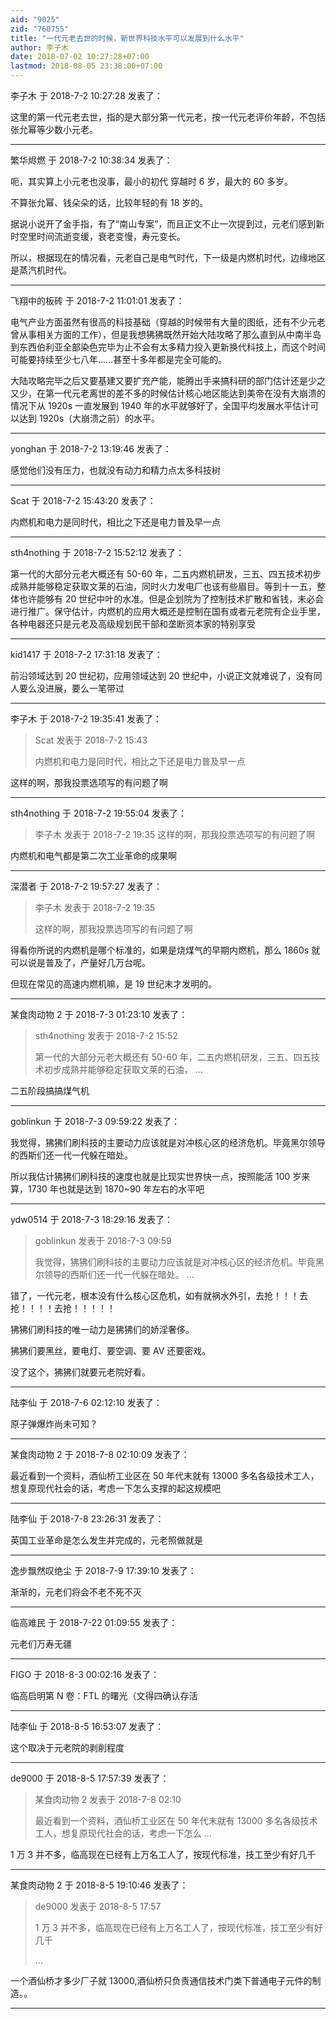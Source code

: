 ```yaml
---
aid: "9025"
zid: "760755"
title: "一代元老去世的时候，新世界科技水平可以发展到什么水平"
author: 李子木
date: 2018-07-02 10:27:28+07:00
lastmod: 2018-08-05 23:38:00+07:00
---
```


李子木 于 2018-7-2 10:27:28 发表了：

这里的第一代元老去世，指的是大部分第一代元老，按一代元老评价年龄，不包括张允幂等少数小元老。

---

繁华烬燃 于 2018-7-2 10:38:34 发表了：

呃，其实算上小元老也没事，最小的初代 穿越时 6 岁，最大的 60 多岁。

不算张允幂、钱朵朵的话，比较年轻的有 18 岁的。

据说小说开了金手指，有了“南山专案”，而且正文不止一次提到过，元老们感到新时空里时间流逝变缓，衰老变慢，寿元变长。

所以，根据现在的情况看，元老自己是电气时代，下一级是内燃机时代，边缘地区是蒸汽机时代。

---

飞翔中的板砖 于 2018-7-2 11:01:01 发表了：

电气产业方面虽然有很高的科技基础（穿越的时候带有大量的图纸，还有不少元老曾从事相关方面的工作），但是我想狒狒既然开始大陆攻略了那么直到从中南半岛到东西伯利亚全部染色完毕为止不会有太多精力投入更新换代科技上，而这个时间可能要持续至少七八年……甚至十多年都是完全可能的。

大陆攻略完毕之后又要基建又要扩充产能，能腾出手来搞科研的部门估计还是少之又少，在第一代元老离世的差不多的时候估计核心地区能达到美帝在没有大崩溃的情况下从 1920s 一直发展到 1940 年的水平就够好了，全国平均发展水平估计可以达到 1920s（大崩溃之前）的水平。

---

yonghan 于 2018-7-2 13:19:46 发表了：

感觉他们没有压力，也就没有动力和精力点太多科技树

---

Scat 于 2018-7-2 15:43:20 发表了：

内燃机和电力是同时代，相比之下还是电力普及早一点

---

sth4nothing 于 2018-7-2 15:52:12 发表了：

第一代的大部分元老大概还有 50-60 年，二五内燃机研发，三五、四五技术初步成熟并能够稳定获取文莱的石油，同时火力发电厂也该有些眉目。等到十一五，整体也许能够有 20 世纪中叶的水准。但是企划院为了控制技术扩散和省钱，未必会进行推广。保守估计，内燃机的应用大概还是控制在国有或者元老院有企业手里，各种电器还只是元老及高级规划民干部和垄断资本家的特别享受

---

kid1417 于 2018-7-2 17:31:18 发表了：

前沿领域达到 20 世纪初，应用领域达到 20 世纪中，小说正文就难说了，没有同人要么没进展，要么一笔带过

---

李子木 于 2018-7-2 19:35:41 发表了：

> Scat 发表于 2018-7-2 15:43
>
> 内燃机和电力是同时代，相比之下还是电力普及早一点

这样的啊，那我投票选项写的有问题了啊

---

sth4nothing 于 2018-7-2 19:55:04 发表了：

> 李子木 发表于 2018-7-2 19:35 这样的啊，那我投票选项写的有问题了啊

内燃机和电气都是第二次工业革命的成果啊

---

深潜者 于 2018-7-2 19:57:27 发表了：

> 李子木 发表于 2018-7-2 19:35
>
> 这样的啊，那我投票选项写的有问题了啊

得看你所说的内燃机是哪个标准的，如果是烧煤气的早期内燃机，那么 1860s 就可以说是普及了，产量好几万台呢。

但现在常见的高速内燃机嘛，是 19 世纪末才发明的。

---

某食肉动物 2 于 2018-7-3 01:23:10 发表了：

> sth4nothing 发表于 2018-7-2 15:52
>
> 第一代的大部分元老大概还有 50-60 年，二五内燃机研发，三五、四五技术初步成熟并能够稳定获取文莱的石油， ...

二五阶段搞搞煤气机

---

goblinkun 于 2018-7-3 09:59:22 发表了：

我觉得，狒狒们刷科技的主要动力应该就是对冲核心区的经济危机。毕竟黑尔领导的西斯们还一代一代躲在暗处。

所以我估计狒狒们刷科技的速度也就是比现实世界快一点，按照能活 100 岁来算，1730 年也就是达到 1870~90 年左右的水平吧

---

ydw0514 于 2018-7-3 18:29:16 发表了：

> goblinkun 发表于 2018-7-3 09:59
>
> 我觉得，狒狒们刷科技的主要动力应该就是对冲核心区的经济危机。毕竟黑尔领导的西斯们还一代一代躲在暗处。 ...

错了，一代元老，根本没有什么核心区危机，如有就祸水外引，去抢！！！去抢！！！！去抢！！！！！

狒狒们刷科技的唯一动力是狒狒们的娇淫奢侈。

狒狒们要黑丝，要电灯、要空调、要 AV 还要密戏。

没了这个，狒狒们就要元老院好看。

---

陆李仙 于 2018-7-6 02:12:10 发表了：

原子弹爆炸尚未可知？

---

某食肉动物 2 于 2018-7-8 02:10:09 发表了：

最近看到一个资料，酒仙桥工业区在 50 年代末就有 13000 多名各级技术工人，想复原现代社会的话，考虑一下怎么支撑的起这规模吧

---

陆李仙 于 2018-7-8 23:26:31 发表了：

英国工业革命是怎么发生并完成的，元老照做就是

---

逸步飘然叹绝尘 于 2018-7-9 17:39:10 发表了：

渐渐的，元老们将会不老不死不灭

---

临高难民 于 2018-7-22 01:09:55 发表了：

元老们万寿无疆

---

FIGO 于 2018-8-3 00:02:16 发表了：

临高启明第 N 卷：FTL 的曙光（文得四确认存活

---

陆李仙 于 2018-8-5 16:53:07 发表了：

这个取决于元老院的剥削程度

---

de9000 于 2018-8-5 17:57:39 发表了：

> 某食肉动物 2 发表于 2018-7-8 02:10
>
> 最近看到一个资料，酒仙桥工业区在 50 年代末就有 13000 多名各级技术工人，想复原现代社会的话，考虑一下怎么 ...

1 万 3 并不多，临高现在已经有上万名工人了，按现代标准，技工至少有好几千

---

某食肉动物 2 于 2018-8-5 19:10:46 发表了：

> de9000 发表于 2018-8-5 17:57
>
> 1 万 3 并不多，临高现在已经有上万名工人了，按现代标准，技工至少有好几千
>
> ...

一个酒仙桥才多少厂子就 13000,酒仙桥只负责通信技术门类下普通电子元件的制造。。

---
